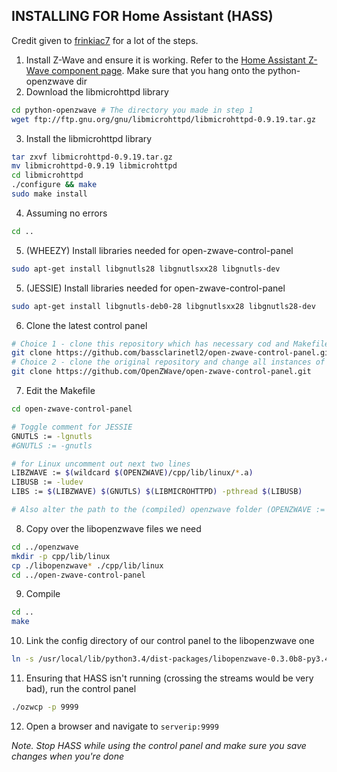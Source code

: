 ## INSTALLING FOR Home Assistant (HASS)

Credit given to [frinkiac7](https://thefrinkiac7.wordpress.com/node-red/build-open-zwave-control-panel-on-a-raspberry-pi/) for a lot of the steps.

1. Install Z-Wave  and ensure it is working. Refer to the [Home Assistant Z-Wave component page](https://home-assistant.io/components/zwave/). Make sure that you hang onto the python-openzwave dir
2. Download the libmicrohttpd library
``` bash
cd python-openzwave # The directory you made in step 1
wget ftp://ftp.gnu.org/gnu/libmicrohttpd/libmicrohttpd-0.9.19.tar.gz
```
3. Install the libmicrohttpd library
``` bash
tar zxvf libmicrohttpd-0.9.19.tar.gz
mv libmicrohttpd-0.9.19 libmicrohttpd
cd libmicrohttpd
./configure && make
sudo make install
```
4. Assuming no errors
``` bash
cd ..
```
5. (WHEEZY) Install libraries needed for open-zwave-control-panel
``` bash
sudo apt-get install libgnutls28 libgnutlsxx28 libgnutls-dev
```
5. (JESSIE) Install libraries needed for open-zwave-control-panel
``` bash
sudo apt-get install libgnutls-deb0-28 libgnutlsxx28 libgnutls28-dev
```

6. Clone the latest control panel
``` bash
# Choice 1 - clone this repository which has necessary cod and Makefile changes already applied
git clone https://github.com/bassclarinetl2/open-zwave-control-panel.git open-zwave-control-panel
# Choice 2 - clone the original repository and change all instances of the function call mktemp to mkdtemp
git clone https://github.com/OpenZWave/open-zwave-control-panel.git
```
7. Edit the Makefile
``` bash
cd open-zwave-control-panel

# Toggle comment for JESSIE
GNUTLS := -lgnutls
#GNUTLS := -gnutls

# for Linux uncomment out next two lines
LIBZWAVE := $(wildcard $(OPENZWAVE)/cpp/lib/linux/*.a)
LIBUSB := -ludev
LIBS := $(LIBZWAVE) $(GNUTLS) $(LIBMICROHTTPD) -pthread $(LIBUSB)

# Also alter the path to the (compiled) openzwave folder (OPENZWAVE := ) accordingly (likely ../openzwave)
```
8. Copy over the libopenzwave files we need
``` bash
cd ../openzwave
mkdir -p cpp/lib/linux
cp ./libopenzwave* ./cpp/lib/linux
cd ../open-zwave-control-panel
```

9. Compile
``` bash
cd ..
make
```

10. Link the config directory of our control panel to the libopenzwave one 
``` bash
ln -s /usr/local/lib/python3.4/dist-packages/libopenzwave-0.3.0b8-py3.4-linux-x86_64.egg/config/ config
```

11. Ensuring that HASS isn't running (crossing the streams would be very bad), run  the control panel
``` bash
./ozwcp -p 9999
```

12. Open a browser and navigate to `serverip:9999`

*Note. Stop HASS while using the control panel and make sure you save changes when you're done*
